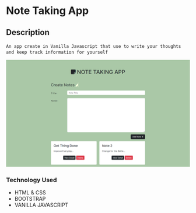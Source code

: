 # Note Taking App

## Description
    An app create in Vanilla Javascript that use to write your thoughts and keep track information for yourself

![Note App](image/NoteHomePage.png)


### Technology Used

* HTML & CSS
* BOOTSTRAP
* VANILLA JAVASCRIPT